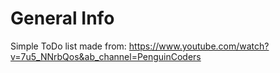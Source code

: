 # General Info
Simple ToDo list made from: https://www.youtube.com/watch?v=7u5_NNrbQos&ab_channel=PenguinCoders
